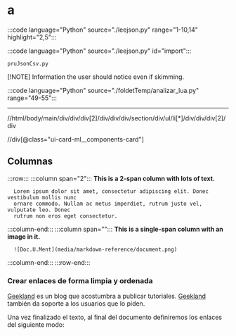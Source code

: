 # a

:::code language="Python" source="./leejson.py" range="1-10,14" highlight="2,5":::

:::code language="Python" source="./leejson.py" id="import":::

`pruJsonCsv.py`

[!NOTE]
Information the user should notice even if skimming.

:::code language="Python" source="./foldetTemp/analizar_lua.py" range="49-55":::

---

//html/body/main/div/div/div[2]/div/div/div/section/div/ul/li[*]/div/div/div[2]/div

//div[@class="ui-card-ml__components-card"]

## Columnas

:::row:::
   :::column span="2":::
      **This is a 2-span column with lots of text.**

      Lorem ipsum dolor sit amet, consectetur adipiscing elit. Donec vestibulum mollis nunc
      ornare commodo. Nullam ac metus imperdiet, rutrum justo vel, vulputate leo. Donec
      rutrum non eros eget consectetur.
   :::column-end:::
   :::column span="":::
      **This is a single-span column with an image in it.**

      ![Doc.U.Ment](media/markdown-reference/document.png)
   :::column-end:::
:::row-end:::

### Crear enlaces de forma limpia y ordenada

[Geekland] es un blog que acostumbra a publicar tutoriales. [Geekland] también da soporte a los usuarios que lo píden.

Una vez finalizado el texto, al final del documento definiremos los enlaces del siguiente modo:

[Geekland]: https://geekland.eu
